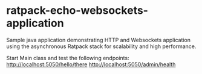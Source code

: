 # ratpack-echo-websockets-application
Sample java application demonstrating HTTP and Websockets application using the asynchronous Ratpack stack for scalability and high performance.

Start Main class and test the following endpoints:
<a href="http://localhost:5050/hello/there">http://localhost:5050/hello/there<a>
<a href="http://localhost:5050/admin/health">http://localhost:5050/admin/health<a>
